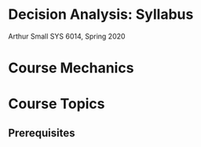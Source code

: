 
# Decision Analysis: Syllabus

Arthur Small SYS 6014, Spring 2020

# Course Mechanics

# Course Topics

## Prerequisites

